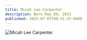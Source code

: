 ```yaml
---
title: Micah Lee Carpenter
description: Born May 09, 2023
published: 2025-07-07T08:31:25-0400
---
```


![Micah Lee Carpenter](/img/micah-lee-carpenter.webp)
